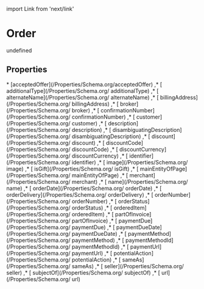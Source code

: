 import Link from 'next/link'
# Order

undefined

## Properties

<Grid>
* [acceptedOffer](/Properties/Schema.org/acceptedOffer)
,* [ additionalType](/Properties/Schema.org/ additionalType)
,* [ alternateName](/Properties/Schema.org/ alternateName)
,* [ billingAddress](/Properties/Schema.org/ billingAddress)
,* [ broker](/Properties/Schema.org/ broker)
,* [ confirmationNumber](/Properties/Schema.org/ confirmationNumber)
,* [ customer](/Properties/Schema.org/ customer)
,* [ description](/Properties/Schema.org/ description)
,* [ disambiguatingDescription](/Properties/Schema.org/ disambiguatingDescription)
,* [ discount](/Properties/Schema.org/ discount)
,* [ discountCode](/Properties/Schema.org/ discountCode)
,* [ discountCurrency](/Properties/Schema.org/ discountCurrency)
,* [ identifier](/Properties/Schema.org/ identifier)
,* [ image](/Properties/Schema.org/ image)
,* [ isGift](/Properties/Schema.org/ isGift)
,* [ mainEntityOfPage](/Properties/Schema.org/ mainEntityOfPage)
,* [ merchant](/Properties/Schema.org/ merchant)
,* [ name](/Properties/Schema.org/ name)
,* [ orderDate](/Properties/Schema.org/ orderDate)
,* [ orderDelivery](/Properties/Schema.org/ orderDelivery)
,* [ orderNumber](/Properties/Schema.org/ orderNumber)
,* [ orderStatus](/Properties/Schema.org/ orderStatus)
,* [ orderedItem](/Properties/Schema.org/ orderedItem)
,* [ partOfInvoice](/Properties/Schema.org/ partOfInvoice)
,* [ paymentDue](/Properties/Schema.org/ paymentDue)
,* [ paymentDueDate](/Properties/Schema.org/ paymentDueDate)
,* [ paymentMethod](/Properties/Schema.org/ paymentMethod)
,* [ paymentMethodId](/Properties/Schema.org/ paymentMethodId)
,* [ paymentUrl](/Properties/Schema.org/ paymentUrl)
,* [ potentialAction](/Properties/Schema.org/ potentialAction)
,* [ sameAs](/Properties/Schema.org/ sameAs)
,* [ seller](/Properties/Schema.org/ seller)
,* [ subjectOf](/Properties/Schema.org/ subjectOf)
,* [ url](/Properties/Schema.org/ url)

</Grid>

